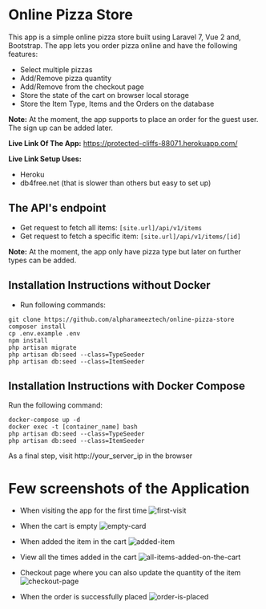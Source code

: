 # Online Pizza Store
This app is a simple online pizza store built using Laravel 7, Vue 2 and, Bootstrap.
The app lets you order pizza online and have the following features:
 
- Select multiple pizzas
- Add/Remove pizza quantity
- Add/Remove from the checkout page
- Store the state of the cart on browser local storage
- Store the Item Type, Items and the Orders on the database

 **Note:** At the moment, the app supports to place an order for the guest user. The sign up can be added later.

**Live Link Of The App:** https://protected-cliffs-88071.herokuapp.com/

**Live Link Setup Uses:**
- Heroku
- db4free.net (that is slower than others but easy to set up)

## The API's endpoint

- Get request to fetch all items: ```[site.url]/api/v1/items```
- Get request to fetch a specific item: ```[site.url]/api/v1/items/[id]```

 **Note:** At the moment, the app only have pizza type but later on further types can be added.

## Installation Instructions without Docker

- Run following commands:
```
git clone https://github.com/alpharameeztech/online-pizza-store
composer install
cp .env.example .env
npm install
php artisan migrate
php artisan db:seed --class=TypeSeeder
php artisan db:seed --class=ItemSeeder
```

## Installation Instructions with Docker Compose

Run the following command:  

```
docker-compose up -d
docker exec -t [container_name] bash
php artisan db:seed --class=TypeSeeder
php artisan db:seed --class=ItemSeeder
```
As a final step, visit http://your_server_ip in the browser

# Few screenshots of the Application

- When visiting the app for the first time
![first-visit](https://user-images.githubusercontent.com/36469012/137139047-d18b7b5b-4b5b-4d20-9510-dfc498992a62.png)

- When the cart is empty
![empty-card](https://user-images.githubusercontent.com/36469012/137139247-de5721bb-b0e9-4c54-a653-9cfe5a1785ac.png)

- When added the item in the cart
![added-item](https://user-images.githubusercontent.com/36469012/137139404-346aed36-4699-4ea3-9f1e-822643fe5176.png)

- View all the times added in the cart
![all-items-added-on-the-cart](https://user-images.githubusercontent.com/36469012/137139493-2681e14a-ed0a-4492-a5b4-62268540b99f.png)


- Checkout page where you can also update the quantity of the item
![checkout-page](https://user-images.githubusercontent.com/36469012/137139529-94c9b387-20c6-49e2-a9fb-9a2fded1ab6d.png)


- When the order is successfully placed
![order-is-placed](https://user-images.githubusercontent.com/36469012/137139559-d76cee52-bb1a-4a19-a8c8-d3675bcd38b5.png)


